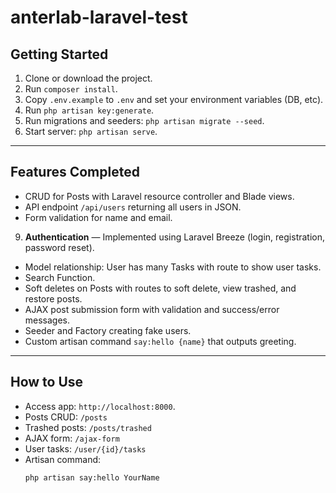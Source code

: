 # anterlab-laravel-test

## Getting Started

1. Clone or download the project.  
2. Run `composer install`.  
3. Copy `.env.example` to `.env` and set your environment variables (DB, etc).  
4. Run `php artisan key:generate`.  
5. Run migrations and seeders: `php artisan migrate --seed`.  
6. Start server: `php artisan serve`.

---

## Features Completed

- CRUD for Posts with Laravel resource controller and Blade views.  
- API endpoint `/api/users` returning all users in JSON.  
- Form validation for name and email.  
9. **Authentication** — Implemented using Laravel Breeze (login, registration, password reset).
- Model relationship: User has many Tasks with route to show user tasks.
- Search Function.
- Soft deletes on Posts with routes to soft delete, view trashed, and restore posts.  
- AJAX post submission form with validation and success/error messages.  
- Seeder and Factory creating  fake users.  
- Custom artisan command `say:hello {name}` that outputs greeting.

---

## How to Use

- Access app: `http://localhost:8000`.  
- Posts CRUD: `/posts`  
- Trashed posts: `/posts/trashed`  
- AJAX form: `/ajax-form`  
- User tasks: `/user/{id}/tasks`  
- Artisan command:  
  ```bash
  php artisan say:hello YourName
